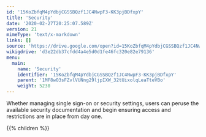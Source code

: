 ```yaml
---
id: '15KoZbfqM4pYdbjCGSSBQzf1JC4NwpF3-KK3pjBDfxpY'
title: 'Security'
date: '2020-02-27T20:25:07.589Z'
version: 21
mimeType: 'text/x-markdown'
links: []
source: 'https://drive.google.com/open?id=15KoZbfqM4pYdbjCGSSBQzf1JC4NwpF3-KK3pjBDfxpY'
wikigdrive: 'd3e22db37cfdd4a4e5d0d1fe46fc320e82e79136'
menu:
  main:
    name: 'Security'
    identifier: '15KoZbfqM4pYdbjCGSSBQzf1JC4NwpF3-KK3pjBDfxpY'
    parent: '1MF8wO3sFZvlVUNng29ljpIXW_32tUixolqLeaTteVBo'
    weight: 5230
---
```





Whether managing single sign-on or security settings, users can peruse the available security documentation and begin ensuring access and restrictions are in place from day one.



{{% children %}}




